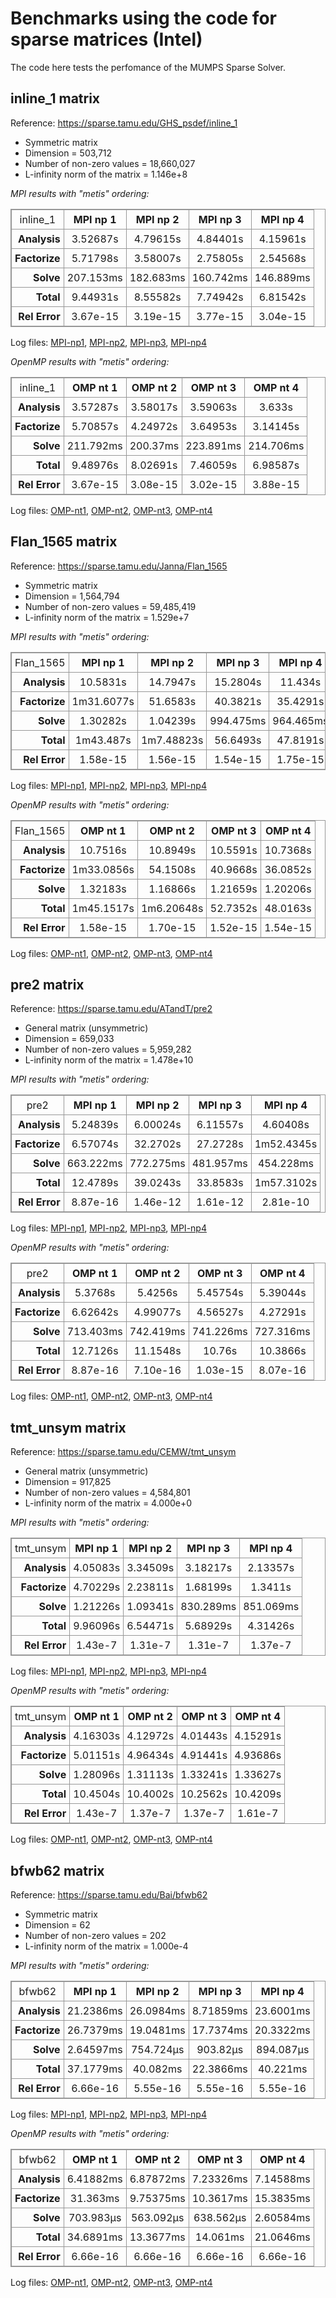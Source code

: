 # Benchmarks using the code for sparse matrices (Intel)

The code here tests the perfomance of the MUMPS Sparse Solver.

## inline_1 matrix

Reference: https://sparse.tamu.edu/GHS_psdef/inline_1

* Symmetric matrix
* Dimension = 503,712
* Number of non-zero values = 18,660,027
* L-infinity norm of the matrix = 1.146e+8

_MPI results with "metis" ordering:_

<table style="border: 1px solid #979797; border-collapse: collapse;">
  <tr>
    <td style="border: 1px solid #979797; border-collapse: collapse; text-align: center; padding: 5px;">inline_1</td>
    <th style="border: 1px solid #979797; border-collapse: collapse; text-align: center; padding: 5px;">MPI np 1</th>
    <th style="border: 1px solid #979797; border-collapse: collapse; text-align: center; padding: 5px;">MPI np 2</th>
    <th style="border: 1px solid #979797; border-collapse: collapse; text-align: center; padding: 5px;">MPI np 3</th>
    <th style="border: 1px solid #979797; border-collapse: collapse; text-align: center; padding: 5px;">MPI np 4</th>
  </tr>
  <tr>
    <th style="border: 1px solid #979797; border-collapse: collapse; text-align: right; padding: 5px;">Analysis</th>
    <td style="border: 1px solid #979797; border-collapse: collapse; text-align: center; padding: 5px;">3.52687s</td>
    <td style="border: 1px solid #979797; border-collapse: collapse; text-align: center; padding: 5px;">4.79615s</td>
    <td style="border: 1px solid #979797; border-collapse: collapse; text-align: center; padding: 5px;">4.84401s</td>
    <td style="border: 1px solid #979797; border-collapse: collapse; text-align: center; padding: 5px;">4.15961s</td>
  </tr>
  <tr>
    <th style="border: 1px solid #979797; border-collapse: collapse; text-align: right; padding: 5px;">Factorize</th>
    <td style="border: 1px solid #979797; border-collapse: collapse; text-align: center; padding: 5px;">5.71798s</td>
    <td style="border: 1px solid #979797; border-collapse: collapse; text-align: center; padding: 5px;">3.58007s</td>
    <td style="border: 1px solid #979797; border-collapse: collapse; text-align: center; padding: 5px;">2.75805s</td>
    <td style="border: 1px solid #979797; border-collapse: collapse; text-align: center; padding: 5px;">2.54568s</td>
  </tr>
  <tr>
    <th style="border: 1px solid #979797; border-collapse: collapse; text-align: right; padding: 5px;">Solve</th>
    <td style="border: 1px solid #979797; border-collapse: collapse; text-align: center; padding: 5px;">207.153ms</td>
    <td style="border: 1px solid #979797; border-collapse: collapse; text-align: center; padding: 5px;">182.683ms</td>
    <td style="border: 1px solid #979797; border-collapse: collapse; text-align: center; padding: 5px;">160.742ms</td>
    <td style="border: 1px solid #979797; border-collapse: collapse; text-align: center; padding: 5px;">146.889ms</td>
  </tr>
  <tr>
    <th style="border: 1px solid #979797; border-collapse: collapse; text-align: right; padding: 5px;">Total</th>
    <td style="border: 1px solid #979797; border-collapse: collapse; text-align: center; padding: 5px;">9.44931s</td>
    <td style="border: 1px solid #979797; border-collapse: collapse; text-align: center; padding: 5px;">8.55582s</td>
    <td style="border: 1px solid #979797; border-collapse: collapse; text-align: center; padding: 5px;">7.74942s</td>
    <td style="border: 1px solid #979797; border-collapse: collapse; text-align: center; padding: 5px;">6.81542s</td>
  </tr>
  <tr>
    <th style="border: 1px solid #979797; border-collapse: collapse; text-align: right; padding: 5px;">Rel Error</th>
    <td style="border: 1px solid #979797; border-collapse: collapse; text-align: center; padding: 5px;">3.67e-15</td>
    <td style="border: 1px solid #979797; border-collapse: collapse; text-align: center; padding: 5px;">3.19e-15</td>
    <td style="border: 1px solid #979797; border-collapse: collapse; text-align: center; padding: 5px;">3.77e-15</td>
    <td style="border: 1px solid #979797; border-collapse: collapse; text-align: center; padding: 5px;">3.04e-15</td>
  </tr>
</table>


Log files: [MPI-np1](https://github.com/cpmech/laclib/blob/main/benchmarks/sparse/results/intel_mumps_inline_1_metis_mpi1.txt), 
[MPI-np2](https://github.com/cpmech/laclib/blob/main/benchmarks/sparse/results/intel_mumps_inline_1_metis_mpi2.txt), 
[MPI-np3](https://github.com/cpmech/laclib/blob/main/benchmarks/sparse/results/intel_mumps_inline_1_metis_mpi3.txt), 
[MPI-np4](https://github.com/cpmech/laclib/blob/main/benchmarks/sparse/results/intel_mumps_inline_1_metis_mpi4.txt)

_OpenMP results with "metis" ordering:_

<table style="border: 1px solid #979797; border-collapse: collapse;">
  <tr>
    <td style="border: 1px solid #979797; border-collapse: collapse; text-align: center; padding: 5px;">inline_1</td>
    <th style="border: 1px solid #979797; border-collapse: collapse; text-align: center; padding: 5px;">OMP nt 1</th>
    <th style="border: 1px solid #979797; border-collapse: collapse; text-align: center; padding: 5px;">OMP nt 2</th>
    <th style="border: 1px solid #979797; border-collapse: collapse; text-align: center; padding: 5px;">OMP nt 3</th>
    <th style="border: 1px solid #979797; border-collapse: collapse; text-align: center; padding: 5px;">OMP nt 4</th>
  </tr>
  <tr>
    <th style="border: 1px solid #979797; border-collapse: collapse; text-align: right; padding: 5px;">Analysis</th>
    <td style="border: 1px solid #979797; border-collapse: collapse; text-align: center; padding: 5px;">3.57287s</td>
    <td style="border: 1px solid #979797; border-collapse: collapse; text-align: center; padding: 5px;">3.58017s</td>
    <td style="border: 1px solid #979797; border-collapse: collapse; text-align: center; padding: 5px;">3.59063s</td>
    <td style="border: 1px solid #979797; border-collapse: collapse; text-align: center; padding: 5px;">3.633s</td>
  </tr>
  <tr>
    <th style="border: 1px solid #979797; border-collapse: collapse; text-align: right; padding: 5px;">Factorize</th>
    <td style="border: 1px solid #979797; border-collapse: collapse; text-align: center; padding: 5px;">5.70857s</td>
    <td style="border: 1px solid #979797; border-collapse: collapse; text-align: center; padding: 5px;">4.24972s</td>
    <td style="border: 1px solid #979797; border-collapse: collapse; text-align: center; padding: 5px;">3.64953s</td>
    <td style="border: 1px solid #979797; border-collapse: collapse; text-align: center; padding: 5px;">3.14145s</td>
  </tr>
  <tr>
    <th style="border: 1px solid #979797; border-collapse: collapse; text-align: right; padding: 5px;">Solve</th>
    <td style="border: 1px solid #979797; border-collapse: collapse; text-align: center; padding: 5px;">211.792ms</td>
    <td style="border: 1px solid #979797; border-collapse: collapse; text-align: center; padding: 5px;">200.37ms</td>
    <td style="border: 1px solid #979797; border-collapse: collapse; text-align: center; padding: 5px;">223.891ms</td>
    <td style="border: 1px solid #979797; border-collapse: collapse; text-align: center; padding: 5px;">214.706ms</td>
  </tr>
  <tr>
    <th style="border: 1px solid #979797; border-collapse: collapse; text-align: right; padding: 5px;">Total</th>
    <td style="border: 1px solid #979797; border-collapse: collapse; text-align: center; padding: 5px;">9.48976s</td>
    <td style="border: 1px solid #979797; border-collapse: collapse; text-align: center; padding: 5px;">8.02691s</td>
    <td style="border: 1px solid #979797; border-collapse: collapse; text-align: center; padding: 5px;">7.46059s</td>
    <td style="border: 1px solid #979797; border-collapse: collapse; text-align: center; padding: 5px;">6.98587s</td>
  </tr>
  <tr>
    <th style="border: 1px solid #979797; border-collapse: collapse; text-align: right; padding: 5px;">Rel Error</th>
    <td style="border: 1px solid #979797; border-collapse: collapse; text-align: center; padding: 5px;">3.67e-15</td>
    <td style="border: 1px solid #979797; border-collapse: collapse; text-align: center; padding: 5px;">3.08e-15</td>
    <td style="border: 1px solid #979797; border-collapse: collapse; text-align: center; padding: 5px;">3.02e-15</td>
    <td style="border: 1px solid #979797; border-collapse: collapse; text-align: center; padding: 5px;">3.88e-15</td>
  </tr>
</table>


Log files: [OMP-nt1](https://github.com/cpmech/laclib/blob/main/benchmarks/sparse/results/intel_mumps_inline_1_metis_omp1.txt), 
[OMP-nt2](https://github.com/cpmech/laclib/blob/main/benchmarks/sparse/results/intel_mumps_inline_1_metis_omp2.txt), 
[OMP-nt3](https://github.com/cpmech/laclib/blob/main/benchmarks/sparse/results/intel_mumps_inline_1_metis_omp3.txt), 
[OMP-nt4](https://github.com/cpmech/laclib/blob/main/benchmarks/sparse/results/intel_mumps_inline_1_metis_omp4.txt)


## Flan_1565 matrix

Reference: https://sparse.tamu.edu/Janna/Flan_1565

* Symmetric matrix
* Dimension = 1,564,794
* Number of non-zero values = 59,485,419
* L-infinity norm of the matrix = 1.529e+7

_MPI results with "metis" ordering:_

<table style="border: 1px solid #979797; border-collapse: collapse;">
  <tr>
    <td style="border: 1px solid #979797; border-collapse: collapse; text-align: center; padding: 5px;">Flan_1565</td>
    <th style="border: 1px solid #979797; border-collapse: collapse; text-align: center; padding: 5px;">MPI np 1</th>
    <th style="border: 1px solid #979797; border-collapse: collapse; text-align: center; padding: 5px;">MPI np 2</th>
    <th style="border: 1px solid #979797; border-collapse: collapse; text-align: center; padding: 5px;">MPI np 3</th>
    <th style="border: 1px solid #979797; border-collapse: collapse; text-align: center; padding: 5px;">MPI np 4</th>
  </tr>
  <tr>
    <th style="border: 1px solid #979797; border-collapse: collapse; text-align: right; padding: 5px;">Analysis</th>
    <td style="border: 1px solid #979797; border-collapse: collapse; text-align: center; padding: 5px;">10.5831s</td>
    <td style="border: 1px solid #979797; border-collapse: collapse; text-align: center; padding: 5px;">14.7947s</td>
    <td style="border: 1px solid #979797; border-collapse: collapse; text-align: center; padding: 5px;">15.2804s</td>
    <td style="border: 1px solid #979797; border-collapse: collapse; text-align: center; padding: 5px;">11.434s</td>
  </tr>
  <tr>
    <th style="border: 1px solid #979797; border-collapse: collapse; text-align: right; padding: 5px;">Factorize</th>
    <td style="border: 1px solid #979797; border-collapse: collapse; text-align: center; padding: 5px;">1m31.6077s</td>
    <td style="border: 1px solid #979797; border-collapse: collapse; text-align: center; padding: 5px;">51.6583s</td>
    <td style="border: 1px solid #979797; border-collapse: collapse; text-align: center; padding: 5px;">40.3821s</td>
    <td style="border: 1px solid #979797; border-collapse: collapse; text-align: center; padding: 5px;">35.4291s</td>
  </tr>
  <tr>
    <th style="border: 1px solid #979797; border-collapse: collapse; text-align: right; padding: 5px;">Solve</th>
    <td style="border: 1px solid #979797; border-collapse: collapse; text-align: center; padding: 5px;">1.30282s</td>
    <td style="border: 1px solid #979797; border-collapse: collapse; text-align: center; padding: 5px;">1.04239s</td>
    <td style="border: 1px solid #979797; border-collapse: collapse; text-align: center; padding: 5px;">994.475ms</td>
    <td style="border: 1px solid #979797; border-collapse: collapse; text-align: center; padding: 5px;">964.465ms</td>
  </tr>
  <tr>
    <th style="border: 1px solid #979797; border-collapse: collapse; text-align: right; padding: 5px;">Total</th>
    <td style="border: 1px solid #979797; border-collapse: collapse; text-align: center; padding: 5px;">1m43.487s</td>
    <td style="border: 1px solid #979797; border-collapse: collapse; text-align: center; padding: 5px;">1m7.48823s</td>
    <td style="border: 1px solid #979797; border-collapse: collapse; text-align: center; padding: 5px;">56.6493s</td>
    <td style="border: 1px solid #979797; border-collapse: collapse; text-align: center; padding: 5px;">47.8191s</td>
  </tr>
  <tr>
    <th style="border: 1px solid #979797; border-collapse: collapse; text-align: right; padding: 5px;">Rel Error</th>
    <td style="border: 1px solid #979797; border-collapse: collapse; text-align: center; padding: 5px;">1.58e-15</td>
    <td style="border: 1px solid #979797; border-collapse: collapse; text-align: center; padding: 5px;">1.56e-15</td>
    <td style="border: 1px solid #979797; border-collapse: collapse; text-align: center; padding: 5px;">1.54e-15</td>
    <td style="border: 1px solid #979797; border-collapse: collapse; text-align: center; padding: 5px;">1.75e-15</td>
  </tr>
</table>


Log files: [MPI-np1](https://github.com/cpmech/laclib/blob/main/benchmarks/sparse/results/intel_mumps_Flan_1565_metis_mpi1.txt), 
[MPI-np2](https://github.com/cpmech/laclib/blob/main/benchmarks/sparse/results/intel_mumps_Flan_1565_metis_mpi2.txt), 
[MPI-np3](https://github.com/cpmech/laclib/blob/main/benchmarks/sparse/results/intel_mumps_Flan_1565_metis_mpi3.txt), 
[MPI-np4](https://github.com/cpmech/laclib/blob/main/benchmarks/sparse/results/intel_mumps_Flan_1565_metis_mpi4.txt)

_OpenMP results with "metis" ordering:_

<table style="border: 1px solid #979797; border-collapse: collapse;">
  <tr>
    <td style="border: 1px solid #979797; border-collapse: collapse; text-align: center; padding: 5px;">Flan_1565</td>
    <th style="border: 1px solid #979797; border-collapse: collapse; text-align: center; padding: 5px;">OMP nt 1</th>
    <th style="border: 1px solid #979797; border-collapse: collapse; text-align: center; padding: 5px;">OMP nt 2</th>
    <th style="border: 1px solid #979797; border-collapse: collapse; text-align: center; padding: 5px;">OMP nt 3</th>
    <th style="border: 1px solid #979797; border-collapse: collapse; text-align: center; padding: 5px;">OMP nt 4</th>
  </tr>
  <tr>
    <th style="border: 1px solid #979797; border-collapse: collapse; text-align: right; padding: 5px;">Analysis</th>
    <td style="border: 1px solid #979797; border-collapse: collapse; text-align: center; padding: 5px;">10.7516s</td>
    <td style="border: 1px solid #979797; border-collapse: collapse; text-align: center; padding: 5px;">10.8949s</td>
    <td style="border: 1px solid #979797; border-collapse: collapse; text-align: center; padding: 5px;">10.5591s</td>
    <td style="border: 1px solid #979797; border-collapse: collapse; text-align: center; padding: 5px;">10.7368s</td>
  </tr>
  <tr>
    <th style="border: 1px solid #979797; border-collapse: collapse; text-align: right; padding: 5px;">Factorize</th>
    <td style="border: 1px solid #979797; border-collapse: collapse; text-align: center; padding: 5px;">1m33.0856s</td>
    <td style="border: 1px solid #979797; border-collapse: collapse; text-align: center; padding: 5px;">54.1508s</td>
    <td style="border: 1px solid #979797; border-collapse: collapse; text-align: center; padding: 5px;">40.9668s</td>
    <td style="border: 1px solid #979797; border-collapse: collapse; text-align: center; padding: 5px;">36.0852s</td>
  </tr>
  <tr>
    <th style="border: 1px solid #979797; border-collapse: collapse; text-align: right; padding: 5px;">Solve</th>
    <td style="border: 1px solid #979797; border-collapse: collapse; text-align: center; padding: 5px;">1.32183s</td>
    <td style="border: 1px solid #979797; border-collapse: collapse; text-align: center; padding: 5px;">1.16866s</td>
    <td style="border: 1px solid #979797; border-collapse: collapse; text-align: center; padding: 5px;">1.21659s</td>
    <td style="border: 1px solid #979797; border-collapse: collapse; text-align: center; padding: 5px;">1.20206s</td>
  </tr>
  <tr>
    <th style="border: 1px solid #979797; border-collapse: collapse; text-align: right; padding: 5px;">Total</th>
    <td style="border: 1px solid #979797; border-collapse: collapse; text-align: center; padding: 5px;">1m45.1517s</td>
    <td style="border: 1px solid #979797; border-collapse: collapse; text-align: center; padding: 5px;">1m6.20648s</td>
    <td style="border: 1px solid #979797; border-collapse: collapse; text-align: center; padding: 5px;">52.7352s</td>
    <td style="border: 1px solid #979797; border-collapse: collapse; text-align: center; padding: 5px;">48.0163s</td>
  </tr>
  <tr>
    <th style="border: 1px solid #979797; border-collapse: collapse; text-align: right; padding: 5px;">Rel Error</th>
    <td style="border: 1px solid #979797; border-collapse: collapse; text-align: center; padding: 5px;">1.58e-15</td>
    <td style="border: 1px solid #979797; border-collapse: collapse; text-align: center; padding: 5px;">1.70e-15</td>
    <td style="border: 1px solid #979797; border-collapse: collapse; text-align: center; padding: 5px;">1.52e-15</td>
    <td style="border: 1px solid #979797; border-collapse: collapse; text-align: center; padding: 5px;">1.54e-15</td>
  </tr>
</table>


Log files: [OMP-nt1](https://github.com/cpmech/laclib/blob/main/benchmarks/sparse/results/intel_mumps_Flan_1565_metis_omp1.txt), 
[OMP-nt2](https://github.com/cpmech/laclib/blob/main/benchmarks/sparse/results/intel_mumps_Flan_1565_metis_omp2.txt), 
[OMP-nt3](https://github.com/cpmech/laclib/blob/main/benchmarks/sparse/results/intel_mumps_Flan_1565_metis_omp3.txt), 
[OMP-nt4](https://github.com/cpmech/laclib/blob/main/benchmarks/sparse/results/intel_mumps_Flan_1565_metis_omp4.txt)


## pre2 matrix

Reference: https://sparse.tamu.edu/ATandT/pre2

* General matrix (unsymmetric)
* Dimension = 659,033
* Number of non-zero values = 5,959,282
* L-infinity norm of the matrix = 1.478e+10

_MPI results with "metis" ordering:_

<table style="border: 1px solid #979797; border-collapse: collapse;">
  <tr>
    <td style="border: 1px solid #979797; border-collapse: collapse; text-align: center; padding: 5px;">pre2</td>
    <th style="border: 1px solid #979797; border-collapse: collapse; text-align: center; padding: 5px;">MPI np 1</th>
    <th style="border: 1px solid #979797; border-collapse: collapse; text-align: center; padding: 5px;">MPI np 2</th>
    <th style="border: 1px solid #979797; border-collapse: collapse; text-align: center; padding: 5px;">MPI np 3</th>
    <th style="border: 1px solid #979797; border-collapse: collapse; text-align: center; padding: 5px;">MPI np 4</th>
  </tr>
  <tr>
    <th style="border: 1px solid #979797; border-collapse: collapse; text-align: right; padding: 5px;">Analysis</th>
    <td style="border: 1px solid #979797; border-collapse: collapse; text-align: center; padding: 5px;">5.24839s</td>
    <td style="border: 1px solid #979797; border-collapse: collapse; text-align: center; padding: 5px;">6.00024s</td>
    <td style="border: 1px solid #979797; border-collapse: collapse; text-align: center; padding: 5px;">6.11557s</td>
    <td style="border: 1px solid #979797; border-collapse: collapse; text-align: center; padding: 5px;">4.60408s</td>
  </tr>
  <tr>
    <th style="border: 1px solid #979797; border-collapse: collapse; text-align: right; padding: 5px;">Factorize</th>
    <td style="border: 1px solid #979797; border-collapse: collapse; text-align: center; padding: 5px;">6.57074s</td>
    <td style="border: 1px solid #979797; border-collapse: collapse; text-align: center; padding: 5px;">32.2702s</td>
    <td style="border: 1px solid #979797; border-collapse: collapse; text-align: center; padding: 5px;">27.2728s</td>
    <td style="border: 1px solid #979797; border-collapse: collapse; text-align: center; padding: 5px;">1m52.4345s</td>
  </tr>
  <tr>
    <th style="border: 1px solid #979797; border-collapse: collapse; text-align: right; padding: 5px;">Solve</th>
    <td style="border: 1px solid #979797; border-collapse: collapse; text-align: center; padding: 5px;">663.222ms</td>
    <td style="border: 1px solid #979797; border-collapse: collapse; text-align: center; padding: 5px;">772.275ms</td>
    <td style="border: 1px solid #979797; border-collapse: collapse; text-align: center; padding: 5px;">481.957ms</td>
    <td style="border: 1px solid #979797; border-collapse: collapse; text-align: center; padding: 5px;">454.228ms</td>
  </tr>
  <tr>
    <th style="border: 1px solid #979797; border-collapse: collapse; text-align: right; padding: 5px;">Total</th>
    <td style="border: 1px solid #979797; border-collapse: collapse; text-align: center; padding: 5px;">12.4789s</td>
    <td style="border: 1px solid #979797; border-collapse: collapse; text-align: center; padding: 5px;">39.0243s</td>
    <td style="border: 1px solid #979797; border-collapse: collapse; text-align: center; padding: 5px;">33.8583s</td>
    <td style="border: 1px solid #979797; border-collapse: collapse; text-align: center; padding: 5px;">1m57.3102s</td>
  </tr>
  <tr>
    <th style="border: 1px solid #979797; border-collapse: collapse; text-align: right; padding: 5px;">Rel Error</th>
    <td style="border: 1px solid #979797; border-collapse: collapse; text-align: center; padding: 5px;">8.87e-16</td>
    <td style="border: 1px solid #979797; border-collapse: collapse; text-align: center; padding: 5px;">1.46e-12</td>
    <td style="border: 1px solid #979797; border-collapse: collapse; text-align: center; padding: 5px;">1.61e-12</td>
    <td style="border: 1px solid #979797; border-collapse: collapse; text-align: center; padding: 5px;">2.81e-10</td>
  </tr>
</table>


Log files: [MPI-np1](https://github.com/cpmech/laclib/blob/main/benchmarks/sparse/results/intel_mumps_pre2_metis_mpi1.txt), 
[MPI-np2](https://github.com/cpmech/laclib/blob/main/benchmarks/sparse/results/intel_mumps_pre2_metis_mpi2.txt), 
[MPI-np3](https://github.com/cpmech/laclib/blob/main/benchmarks/sparse/results/intel_mumps_pre2_metis_mpi3.txt), 
[MPI-np4](https://github.com/cpmech/laclib/blob/main/benchmarks/sparse/results/intel_mumps_pre2_metis_mpi4.txt)

_OpenMP results with "metis" ordering:_

<table style="border: 1px solid #979797; border-collapse: collapse;">
  <tr>
    <td style="border: 1px solid #979797; border-collapse: collapse; text-align: center; padding: 5px;">pre2</td>
    <th style="border: 1px solid #979797; border-collapse: collapse; text-align: center; padding: 5px;">OMP nt 1</th>
    <th style="border: 1px solid #979797; border-collapse: collapse; text-align: center; padding: 5px;">OMP nt 2</th>
    <th style="border: 1px solid #979797; border-collapse: collapse; text-align: center; padding: 5px;">OMP nt 3</th>
    <th style="border: 1px solid #979797; border-collapse: collapse; text-align: center; padding: 5px;">OMP nt 4</th>
  </tr>
  <tr>
    <th style="border: 1px solid #979797; border-collapse: collapse; text-align: right; padding: 5px;">Analysis</th>
    <td style="border: 1px solid #979797; border-collapse: collapse; text-align: center; padding: 5px;">5.3768s</td>
    <td style="border: 1px solid #979797; border-collapse: collapse; text-align: center; padding: 5px;">5.4256s</td>
    <td style="border: 1px solid #979797; border-collapse: collapse; text-align: center; padding: 5px;">5.45754s</td>
    <td style="border: 1px solid #979797; border-collapse: collapse; text-align: center; padding: 5px;">5.39044s</td>
  </tr>
  <tr>
    <th style="border: 1px solid #979797; border-collapse: collapse; text-align: right; padding: 5px;">Factorize</th>
    <td style="border: 1px solid #979797; border-collapse: collapse; text-align: center; padding: 5px;">6.62642s</td>
    <td style="border: 1px solid #979797; border-collapse: collapse; text-align: center; padding: 5px;">4.99077s</td>
    <td style="border: 1px solid #979797; border-collapse: collapse; text-align: center; padding: 5px;">4.56527s</td>
    <td style="border: 1px solid #979797; border-collapse: collapse; text-align: center; padding: 5px;">4.27291s</td>
  </tr>
  <tr>
    <th style="border: 1px solid #979797; border-collapse: collapse; text-align: right; padding: 5px;">Solve</th>
    <td style="border: 1px solid #979797; border-collapse: collapse; text-align: center; padding: 5px;">713.403ms</td>
    <td style="border: 1px solid #979797; border-collapse: collapse; text-align: center; padding: 5px;">742.419ms</td>
    <td style="border: 1px solid #979797; border-collapse: collapse; text-align: center; padding: 5px;">741.226ms</td>
    <td style="border: 1px solid #979797; border-collapse: collapse; text-align: center; padding: 5px;">727.316ms</td>
  </tr>
  <tr>
    <th style="border: 1px solid #979797; border-collapse: collapse; text-align: right; padding: 5px;">Total</th>
    <td style="border: 1px solid #979797; border-collapse: collapse; text-align: center; padding: 5px;">12.7126s</td>
    <td style="border: 1px solid #979797; border-collapse: collapse; text-align: center; padding: 5px;">11.1548s</td>
    <td style="border: 1px solid #979797; border-collapse: collapse; text-align: center; padding: 5px;">10.76s</td>
    <td style="border: 1px solid #979797; border-collapse: collapse; text-align: center; padding: 5px;">10.3866s</td>
  </tr>
  <tr>
    <th style="border: 1px solid #979797; border-collapse: collapse; text-align: right; padding: 5px;">Rel Error</th>
    <td style="border: 1px solid #979797; border-collapse: collapse; text-align: center; padding: 5px;">8.87e-16</td>
    <td style="border: 1px solid #979797; border-collapse: collapse; text-align: center; padding: 5px;">7.10e-16</td>
    <td style="border: 1px solid #979797; border-collapse: collapse; text-align: center; padding: 5px;">1.03e-15</td>
    <td style="border: 1px solid #979797; border-collapse: collapse; text-align: center; padding: 5px;">8.07e-16</td>
  </tr>
</table>


Log files: [OMP-nt1](https://github.com/cpmech/laclib/blob/main/benchmarks/sparse/results/intel_mumps_pre2_metis_omp1.txt), 
[OMP-nt2](https://github.com/cpmech/laclib/blob/main/benchmarks/sparse/results/intel_mumps_pre2_metis_omp2.txt), 
[OMP-nt3](https://github.com/cpmech/laclib/blob/main/benchmarks/sparse/results/intel_mumps_pre2_metis_omp3.txt), 
[OMP-nt4](https://github.com/cpmech/laclib/blob/main/benchmarks/sparse/results/intel_mumps_pre2_metis_omp4.txt)


## tmt_unsym matrix

Reference: https://sparse.tamu.edu/CEMW/tmt_unsym

* General matrix (unsymmetric)
* Dimension = 917,825
* Number of non-zero values = 4,584,801
* L-infinity norm of the matrix = 4.000e+0

_MPI results with "metis" ordering:_

<table style="border: 1px solid #979797; border-collapse: collapse;">
  <tr>
    <td style="border: 1px solid #979797; border-collapse: collapse; text-align: center; padding: 5px;">tmt_unsym</td>
    <th style="border: 1px solid #979797; border-collapse: collapse; text-align: center; padding: 5px;">MPI np 1</th>
    <th style="border: 1px solid #979797; border-collapse: collapse; text-align: center; padding: 5px;">MPI np 2</th>
    <th style="border: 1px solid #979797; border-collapse: collapse; text-align: center; padding: 5px;">MPI np 3</th>
    <th style="border: 1px solid #979797; border-collapse: collapse; text-align: center; padding: 5px;">MPI np 4</th>
  </tr>
  <tr>
    <th style="border: 1px solid #979797; border-collapse: collapse; text-align: right; padding: 5px;">Analysis</th>
    <td style="border: 1px solid #979797; border-collapse: collapse; text-align: center; padding: 5px;">4.05083s</td>
    <td style="border: 1px solid #979797; border-collapse: collapse; text-align: center; padding: 5px;">3.34509s</td>
    <td style="border: 1px solid #979797; border-collapse: collapse; text-align: center; padding: 5px;">3.18217s</td>
    <td style="border: 1px solid #979797; border-collapse: collapse; text-align: center; padding: 5px;">2.13357s</td>
  </tr>
  <tr>
    <th style="border: 1px solid #979797; border-collapse: collapse; text-align: right; padding: 5px;">Factorize</th>
    <td style="border: 1px solid #979797; border-collapse: collapse; text-align: center; padding: 5px;">4.70229s</td>
    <td style="border: 1px solid #979797; border-collapse: collapse; text-align: center; padding: 5px;">2.23811s</td>
    <td style="border: 1px solid #979797; border-collapse: collapse; text-align: center; padding: 5px;">1.68199s</td>
    <td style="border: 1px solid #979797; border-collapse: collapse; text-align: center; padding: 5px;">1.3411s</td>
  </tr>
  <tr>
    <th style="border: 1px solid #979797; border-collapse: collapse; text-align: right; padding: 5px;">Solve</th>
    <td style="border: 1px solid #979797; border-collapse: collapse; text-align: center; padding: 5px;">1.21226s</td>
    <td style="border: 1px solid #979797; border-collapse: collapse; text-align: center; padding: 5px;">1.09341s</td>
    <td style="border: 1px solid #979797; border-collapse: collapse; text-align: center; padding: 5px;">830.289ms</td>
    <td style="border: 1px solid #979797; border-collapse: collapse; text-align: center; padding: 5px;">851.069ms</td>
  </tr>
  <tr>
    <th style="border: 1px solid #979797; border-collapse: collapse; text-align: right; padding: 5px;">Total</th>
    <td style="border: 1px solid #979797; border-collapse: collapse; text-align: center; padding: 5px;">9.96096s</td>
    <td style="border: 1px solid #979797; border-collapse: collapse; text-align: center; padding: 5px;">6.54471s</td>
    <td style="border: 1px solid #979797; border-collapse: collapse; text-align: center; padding: 5px;">5.68929s</td>
    <td style="border: 1px solid #979797; border-collapse: collapse; text-align: center; padding: 5px;">4.31426s</td>
  </tr>
  <tr>
    <th style="border: 1px solid #979797; border-collapse: collapse; text-align: right; padding: 5px;">Rel Error</th>
    <td style="border: 1px solid #979797; border-collapse: collapse; text-align: center; padding: 5px;">1.43e-7</td>
    <td style="border: 1px solid #979797; border-collapse: collapse; text-align: center; padding: 5px;">1.31e-7</td>
    <td style="border: 1px solid #979797; border-collapse: collapse; text-align: center; padding: 5px;">1.31e-7</td>
    <td style="border: 1px solid #979797; border-collapse: collapse; text-align: center; padding: 5px;">1.37e-7</td>
  </tr>
</table>


Log files: [MPI-np1](https://github.com/cpmech/laclib/blob/main/benchmarks/sparse/results/intel_mumps_tmt_unsym_metis_mpi1.txt), 
[MPI-np2](https://github.com/cpmech/laclib/blob/main/benchmarks/sparse/results/intel_mumps_tmt_unsym_metis_mpi2.txt), 
[MPI-np3](https://github.com/cpmech/laclib/blob/main/benchmarks/sparse/results/intel_mumps_tmt_unsym_metis_mpi3.txt), 
[MPI-np4](https://github.com/cpmech/laclib/blob/main/benchmarks/sparse/results/intel_mumps_tmt_unsym_metis_mpi4.txt)

_OpenMP results with "metis" ordering:_

<table style="border: 1px solid #979797; border-collapse: collapse;">
  <tr>
    <td style="border: 1px solid #979797; border-collapse: collapse; text-align: center; padding: 5px;">tmt_unsym</td>
    <th style="border: 1px solid #979797; border-collapse: collapse; text-align: center; padding: 5px;">OMP nt 1</th>
    <th style="border: 1px solid #979797; border-collapse: collapse; text-align: center; padding: 5px;">OMP nt 2</th>
    <th style="border: 1px solid #979797; border-collapse: collapse; text-align: center; padding: 5px;">OMP nt 3</th>
    <th style="border: 1px solid #979797; border-collapse: collapse; text-align: center; padding: 5px;">OMP nt 4</th>
  </tr>
  <tr>
    <th style="border: 1px solid #979797; border-collapse: collapse; text-align: right; padding: 5px;">Analysis</th>
    <td style="border: 1px solid #979797; border-collapse: collapse; text-align: center; padding: 5px;">4.16303s</td>
    <td style="border: 1px solid #979797; border-collapse: collapse; text-align: center; padding: 5px;">4.12972s</td>
    <td style="border: 1px solid #979797; border-collapse: collapse; text-align: center; padding: 5px;">4.01443s</td>
    <td style="border: 1px solid #979797; border-collapse: collapse; text-align: center; padding: 5px;">4.15291s</td>
  </tr>
  <tr>
    <th style="border: 1px solid #979797; border-collapse: collapse; text-align: right; padding: 5px;">Factorize</th>
    <td style="border: 1px solid #979797; border-collapse: collapse; text-align: center; padding: 5px;">5.01151s</td>
    <td style="border: 1px solid #979797; border-collapse: collapse; text-align: center; padding: 5px;">4.96434s</td>
    <td style="border: 1px solid #979797; border-collapse: collapse; text-align: center; padding: 5px;">4.91441s</td>
    <td style="border: 1px solid #979797; border-collapse: collapse; text-align: center; padding: 5px;">4.93686s</td>
  </tr>
  <tr>
    <th style="border: 1px solid #979797; border-collapse: collapse; text-align: right; padding: 5px;">Solve</th>
    <td style="border: 1px solid #979797; border-collapse: collapse; text-align: center; padding: 5px;">1.28096s</td>
    <td style="border: 1px solid #979797; border-collapse: collapse; text-align: center; padding: 5px;">1.31113s</td>
    <td style="border: 1px solid #979797; border-collapse: collapse; text-align: center; padding: 5px;">1.33241s</td>
    <td style="border: 1px solid #979797; border-collapse: collapse; text-align: center; padding: 5px;">1.33627s</td>
  </tr>
  <tr>
    <th style="border: 1px solid #979797; border-collapse: collapse; text-align: right; padding: 5px;">Total</th>
    <td style="border: 1px solid #979797; border-collapse: collapse; text-align: center; padding: 5px;">10.4504s</td>
    <td style="border: 1px solid #979797; border-collapse: collapse; text-align: center; padding: 5px;">10.4002s</td>
    <td style="border: 1px solid #979797; border-collapse: collapse; text-align: center; padding: 5px;">10.2562s</td>
    <td style="border: 1px solid #979797; border-collapse: collapse; text-align: center; padding: 5px;">10.4209s</td>
  </tr>
  <tr>
    <th style="border: 1px solid #979797; border-collapse: collapse; text-align: right; padding: 5px;">Rel Error</th>
    <td style="border: 1px solid #979797; border-collapse: collapse; text-align: center; padding: 5px;">1.43e-7</td>
    <td style="border: 1px solid #979797; border-collapse: collapse; text-align: center; padding: 5px;">1.37e-7</td>
    <td style="border: 1px solid #979797; border-collapse: collapse; text-align: center; padding: 5px;">1.37e-7</td>
    <td style="border: 1px solid #979797; border-collapse: collapse; text-align: center; padding: 5px;">1.61e-7</td>
  </tr>
</table>


Log files: [OMP-nt1](https://github.com/cpmech/laclib/blob/main/benchmarks/sparse/results/intel_mumps_tmt_unsym_metis_omp1.txt), 
[OMP-nt2](https://github.com/cpmech/laclib/blob/main/benchmarks/sparse/results/intel_mumps_tmt_unsym_metis_omp2.txt), 
[OMP-nt3](https://github.com/cpmech/laclib/blob/main/benchmarks/sparse/results/intel_mumps_tmt_unsym_metis_omp3.txt), 
[OMP-nt4](https://github.com/cpmech/laclib/blob/main/benchmarks/sparse/results/intel_mumps_tmt_unsym_metis_omp4.txt)


## bfwb62 matrix

Reference: https://sparse.tamu.edu/Bai/bfwb62

* Symmetric matrix
* Dimension = 62
* Number of non-zero values = 202
* L-infinity norm of the matrix = 1.000e-4

_MPI results with "metis" ordering:_

<table style="border: 1px solid #979797; border-collapse: collapse;">
  <tr>
    <td style="border: 1px solid #979797; border-collapse: collapse; text-align: center; padding: 5px;">bfwb62</td>
    <th style="border: 1px solid #979797; border-collapse: collapse; text-align: center; padding: 5px;">MPI np 1</th>
    <th style="border: 1px solid #979797; border-collapse: collapse; text-align: center; padding: 5px;">MPI np 2</th>
    <th style="border: 1px solid #979797; border-collapse: collapse; text-align: center; padding: 5px;">MPI np 3</th>
    <th style="border: 1px solid #979797; border-collapse: collapse; text-align: center; padding: 5px;">MPI np 4</th>
  </tr>
  <tr>
    <th style="border: 1px solid #979797; border-collapse: collapse; text-align: right; padding: 5px;">Analysis</th>
    <td style="border: 1px solid #979797; border-collapse: collapse; text-align: center; padding: 5px;">21.2386ms</td>
    <td style="border: 1px solid #979797; border-collapse: collapse; text-align: center; padding: 5px;">26.0984ms</td>
    <td style="border: 1px solid #979797; border-collapse: collapse; text-align: center; padding: 5px;">8.71859ms</td>
    <td style="border: 1px solid #979797; border-collapse: collapse; text-align: center; padding: 5px;">23.6001ms</td>
  </tr>
  <tr>
    <th style="border: 1px solid #979797; border-collapse: collapse; text-align: right; padding: 5px;">Factorize</th>
    <td style="border: 1px solid #979797; border-collapse: collapse; text-align: center; padding: 5px;">26.7379ms</td>
    <td style="border: 1px solid #979797; border-collapse: collapse; text-align: center; padding: 5px;">19.0481ms</td>
    <td style="border: 1px solid #979797; border-collapse: collapse; text-align: center; padding: 5px;">17.7374ms</td>
    <td style="border: 1px solid #979797; border-collapse: collapse; text-align: center; padding: 5px;">20.3322ms</td>
  </tr>
  <tr>
    <th style="border: 1px solid #979797; border-collapse: collapse; text-align: right; padding: 5px;">Solve</th>
    <td style="border: 1px solid #979797; border-collapse: collapse; text-align: center; padding: 5px;">2.64597ms</td>
    <td style="border: 1px solid #979797; border-collapse: collapse; text-align: center; padding: 5px;">754.724µs</td>
    <td style="border: 1px solid #979797; border-collapse: collapse; text-align: center; padding: 5px;">903.82µs</td>
    <td style="border: 1px solid #979797; border-collapse: collapse; text-align: center; padding: 5px;">894.087µs</td>
  </tr>
  <tr>
    <th style="border: 1px solid #979797; border-collapse: collapse; text-align: right; padding: 5px;">Total</th>
    <td style="border: 1px solid #979797; border-collapse: collapse; text-align: center; padding: 5px;">37.1779ms</td>
    <td style="border: 1px solid #979797; border-collapse: collapse; text-align: center; padding: 5px;">40.082ms</td>
    <td style="border: 1px solid #979797; border-collapse: collapse; text-align: center; padding: 5px;">22.3866ms</td>
    <td style="border: 1px solid #979797; border-collapse: collapse; text-align: center; padding: 5px;">40.221ms</td>
  </tr>
  <tr>
    <th style="border: 1px solid #979797; border-collapse: collapse; text-align: right; padding: 5px;">Rel Error</th>
    <td style="border: 1px solid #979797; border-collapse: collapse; text-align: center; padding: 5px;">6.66e-16</td>
    <td style="border: 1px solid #979797; border-collapse: collapse; text-align: center; padding: 5px;">5.55e-16</td>
    <td style="border: 1px solid #979797; border-collapse: collapse; text-align: center; padding: 5px;">5.55e-16</td>
    <td style="border: 1px solid #979797; border-collapse: collapse; text-align: center; padding: 5px;">5.55e-16</td>
  </tr>
</table>


Log files: [MPI-np1](https://github.com/cpmech/laclib/blob/main/benchmarks/sparse/results/intel_mumps_bfwb62_metis_mpi1.txt), 
[MPI-np2](https://github.com/cpmech/laclib/blob/main/benchmarks/sparse/results/intel_mumps_bfwb62_metis_mpi2.txt), 
[MPI-np3](https://github.com/cpmech/laclib/blob/main/benchmarks/sparse/results/intel_mumps_bfwb62_metis_mpi3.txt), 
[MPI-np4](https://github.com/cpmech/laclib/blob/main/benchmarks/sparse/results/intel_mumps_bfwb62_metis_mpi4.txt)

_OpenMP results with "metis" ordering:_

<table style="border: 1px solid #979797; border-collapse: collapse;">
  <tr>
    <td style="border: 1px solid #979797; border-collapse: collapse; text-align: center; padding: 5px;">bfwb62</td>
    <th style="border: 1px solid #979797; border-collapse: collapse; text-align: center; padding: 5px;">OMP nt 1</th>
    <th style="border: 1px solid #979797; border-collapse: collapse; text-align: center; padding: 5px;">OMP nt 2</th>
    <th style="border: 1px solid #979797; border-collapse: collapse; text-align: center; padding: 5px;">OMP nt 3</th>
    <th style="border: 1px solid #979797; border-collapse: collapse; text-align: center; padding: 5px;">OMP nt 4</th>
  </tr>
  <tr>
    <th style="border: 1px solid #979797; border-collapse: collapse; text-align: right; padding: 5px;">Analysis</th>
    <td style="border: 1px solid #979797; border-collapse: collapse; text-align: center; padding: 5px;">6.41882ms</td>
    <td style="border: 1px solid #979797; border-collapse: collapse; text-align: center; padding: 5px;">6.87872ms</td>
    <td style="border: 1px solid #979797; border-collapse: collapse; text-align: center; padding: 5px;">7.23326ms</td>
    <td style="border: 1px solid #979797; border-collapse: collapse; text-align: center; padding: 5px;">7.14588ms</td>
  </tr>
  <tr>
    <th style="border: 1px solid #979797; border-collapse: collapse; text-align: right; padding: 5px;">Factorize</th>
    <td style="border: 1px solid #979797; border-collapse: collapse; text-align: center; padding: 5px;">31.363ms</td>
    <td style="border: 1px solid #979797; border-collapse: collapse; text-align: center; padding: 5px;">9.75375ms</td>
    <td style="border: 1px solid #979797; border-collapse: collapse; text-align: center; padding: 5px;">10.3617ms</td>
    <td style="border: 1px solid #979797; border-collapse: collapse; text-align: center; padding: 5px;">15.3835ms</td>
  </tr>
  <tr>
    <th style="border: 1px solid #979797; border-collapse: collapse; text-align: right; padding: 5px;">Solve</th>
    <td style="border: 1px solid #979797; border-collapse: collapse; text-align: center; padding: 5px;">703.983µs</td>
    <td style="border: 1px solid #979797; border-collapse: collapse; text-align: center; padding: 5px;">563.092µs</td>
    <td style="border: 1px solid #979797; border-collapse: collapse; text-align: center; padding: 5px;">638.562µs</td>
    <td style="border: 1px solid #979797; border-collapse: collapse; text-align: center; padding: 5px;">2.60584ms</td>
  </tr>
  <tr>
    <th style="border: 1px solid #979797; border-collapse: collapse; text-align: right; padding: 5px;">Total</th>
    <td style="border: 1px solid #979797; border-collapse: collapse; text-align: center; padding: 5px;">34.6891ms</td>
    <td style="border: 1px solid #979797; border-collapse: collapse; text-align: center; padding: 5px;">13.3677ms</td>
    <td style="border: 1px solid #979797; border-collapse: collapse; text-align: center; padding: 5px;">14.061ms</td>
    <td style="border: 1px solid #979797; border-collapse: collapse; text-align: center; padding: 5px;">21.0646ms</td>
  </tr>
  <tr>
    <th style="border: 1px solid #979797; border-collapse: collapse; text-align: right; padding: 5px;">Rel Error</th>
    <td style="border: 1px solid #979797; border-collapse: collapse; text-align: center; padding: 5px;">6.66e-16</td>
    <td style="border: 1px solid #979797; border-collapse: collapse; text-align: center; padding: 5px;">6.66e-16</td>
    <td style="border: 1px solid #979797; border-collapse: collapse; text-align: center; padding: 5px;">6.66e-16</td>
    <td style="border: 1px solid #979797; border-collapse: collapse; text-align: center; padding: 5px;">6.66e-16</td>
  </tr>
</table>


Log files: [OMP-nt1](https://github.com/cpmech/laclib/blob/main/benchmarks/sparse/results/intel_mumps_bfwb62_metis_omp1.txt), 
[OMP-nt2](https://github.com/cpmech/laclib/blob/main/benchmarks/sparse/results/intel_mumps_bfwb62_metis_omp2.txt), 
[OMP-nt3](https://github.com/cpmech/laclib/blob/main/benchmarks/sparse/results/intel_mumps_bfwb62_metis_omp3.txt), 
[OMP-nt4](https://github.com/cpmech/laclib/blob/main/benchmarks/sparse/results/intel_mumps_bfwb62_metis_omp4.txt)


